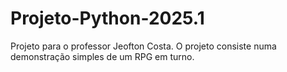 # Projeto-Python-2025.1
Projeto para o professor Jeofton Costa.
O projeto consiste numa demonstração simples de um RPG em turno.